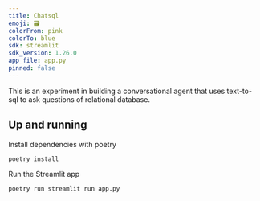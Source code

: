 ```yaml
---
title: Chatsql
emoji: 🗃️
colorFrom: pink
colorTo: blue
sdk: streamlit
sdk_version: 1.26.0
app_file: app.py
pinned: false
---
```


This is an experiment in building a conversational agent that uses text-to-sql to ask questions of relational database.

## Up and running

Install dependencies with poetry

```bash
poetry install
```

Run the Streamlit app

```bash
poetry run streamlit run app.py
```

